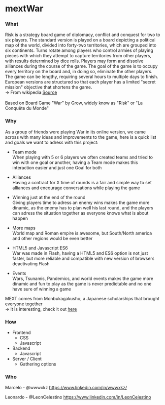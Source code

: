 # mextWar

### What

Risk is a strategy board game of diplomacy, conflict and conquest for two to six players. The standard version is played on a board depicting a political map of the world, divided into forty-two territories, which are grouped into six continents. Turns rotate among players who control armies of playing pieces with which they attempt to capture territories from other players, with results determined by dice rolls. Players may form and dissolve alliances during the course of the game. The goal of the game is to occupy every territory on the board and, in doing so, eliminate the other players. The game can be lengthy, requiring several hours to multiple days to finish. European versions are structured so that each player has a limited "secret mission" objective that shortens the game.
<br>
-> From wikipedia <a href="https://en.wikipedia.org/wiki/Risk_(game)">Source</a>
<br><br>
Based on Board Game "War" by Grow, widely know as "Risk" or "La Conquête du Monde"

### Why

As a group of friends were playing War in its online version, we came across with many ideas and improvements to the game, here is a quick list and goals we want to adress with this project:

- Team mode <br>
  When playing with 5 or 6 players we often created teams and tried to win with one goal or another, having a   Team mode makes this interaction easier and just one Goal for both
  
- Alliances <br>
  Having a contract for X time of rounds is a fair and simple way to set alliances and encourage conversations   while playing the game
  
- Winning just at the end of the round <br>
  Giving players time to adress an enemy wins makes the game more dinamic, as the enemy has to plan well his     last round, and the players can adress the situation together as everyone knows what is about happen
  
- More maps <br>
  World map and Roman empire is awesome, but South/North america and other regions would be even better
  
- HTML5 and Javascript ES6 <br>
  War was made in Flash, having a HTML5 and ES6 option is not just faster, but more reliable and compatible     with new version of browsers deactivating Flash
  
- Events <br>
  Wars, Tsunamis, Pandemics, and world events makes the game more dinamic and fun to play as the game is never   predictable and no one have sure of winning a game

MEXT comes from Monbukagakusho, a Japanese scholarships that brought everyone together
<br>
-> It is interesting, check it out <a href="https://en.wikipedia.org/wiki/Monbukagakusho_Scholarship">here</a>

### How

- Frontend
  - CSS
  - Javascript
- Backend 
  - Javascript
- Server / Client
  - Gathering options


### Who

Marcelo - @wwwxkz
https://www.linkedin.com/in/wwwxkz/

Leonardo - @LeonCelestino
https://www.linkedin.com/in/LeonCelestino